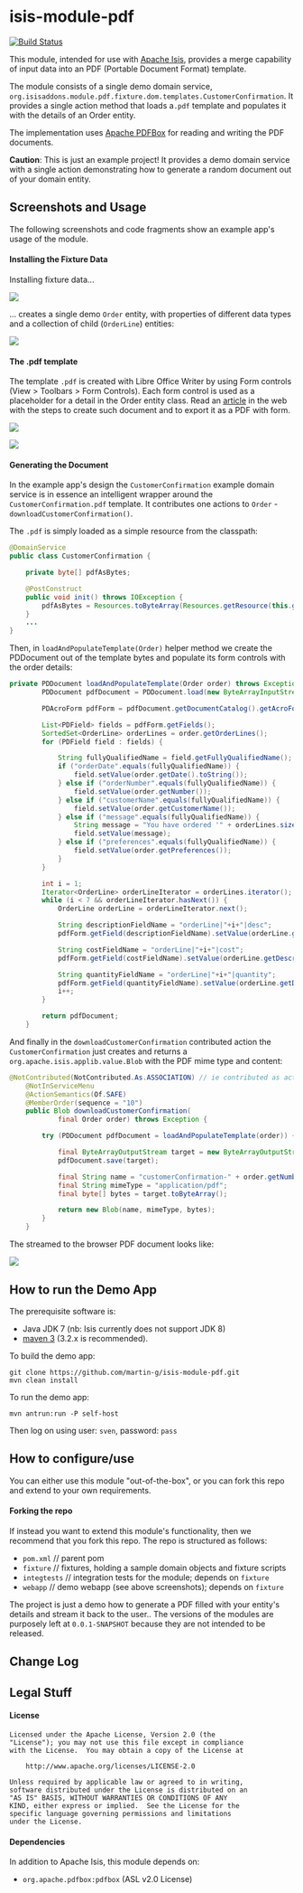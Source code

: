# isis-module-pdf #

[![Build Status](https://travis-ci.org/isisaddons/isis-module-pdf.png?branch=master)](https://travis-ci.org/isisaddons/isis-module-pdf)

This module, intended for use with [Apache Isis](http://isis.apache.org), provides a merge capability of input
data into an PDF (Portable Document Format) template.

The module consists of a single demo domain service, `org.isisaddons.module.pdf.fixture.dom.templates.CustomerConfirmation`.
It provides a single action method that loads a`.pdf` template and populates it with the details of an Order entity.

The implementation uses [Apache PDFBox](http://pdfbox.apache.org/) for reading and writing the PDF documents.

**Caution**: This is just an example project!
It provides a demo domain service with a single action demonstrating how to generate a random document out of your domain entity.

## Screenshots and Usage ##

The following screenshots and code fragments show an example app's usage of the module.

#### Installing the Fixture Data ####

Installing fixture data...

![](https://raw.github.com/martin-g/isis-module-pdf/master/images/example-app-install-fixtures.png)

... creates a single demo `Order` entity, with properties of different data types and a collection of child (`OrderLine`) entities: 

![](https://raw.github.com/martin-g/isis-module-pdf/master/images/example-app-order-entity.png)


#### The .pdf template ####

The template `.pdf` is created with Libre Office Writer by using Form controls (View > Toolbars > Form Controls).
Each form control is used as a placeholder for a detail in the Order entity class.
Read an <a href="http://www.maketecheasier.com/create-a-pdf-with-fillable-forms-in-libreoffice/" target="_blank">article</a> in the web with the steps to
create such document and to export it as a PDF with form.

![](https://raw.github.com/martin-g/isis-module-pdf/master/images/document-with-form-libreoffice.png)

![](https://raw.github.com/martin-g/isis-module-pdf/master/images/document-with-form-evince.png)

#### Generating the Document ####

In the example app's design the `CustomerConfirmation` example domain service is in essence an intelligent wrapper
around the `CustomerConfirmation.pdf` template.  It contributes one actions to `Order` - `downloadCustomerConfirmation()`.

The `.pdf` is simply loaded as a simple resource from the classpath:
  
```java
@DomainService
public class CustomerConfirmation {

    private byte[] pdfAsBytes;

    @PostConstruct
    public void init() throws IOException {
        pdfAsBytes = Resources.toByteArray(Resources.getResource(this.getClass(), "CustomerConfirmation.pdf"));
    }
    ...
}
```

Then, in `loadAndPopulateTemplate(Order)` helper method we create the PDDocument out of the template bytes and populate its form controls with
the order details:

```java
private PDDocument loadAndPopulateTemplate(Order order) throws Exception {
        PDDocument pdfDocument = PDDocument.load(new ByteArrayInputStream(pdfAsBytes));

        PDAcroForm pdfForm = pdfDocument.getDocumentCatalog().getAcroForm();

        List<PDField> fields = pdfForm.getFields();
        SortedSet<OrderLine> orderLines = order.getOrderLines();
        for (PDField field : fields) {

            String fullyQualifiedName = field.getFullyQualifiedName();
            if ("orderDate".equals(fullyQualifiedName)) {
                field.setValue(order.getDate().toString());
            } else if ("orderNumber".equals(fullyQualifiedName)) {
                field.setValue(order.getNumber());
            } else if ("customerName".equals(fullyQualifiedName)) {
                field.setValue(order.getCustomerName());
            } else if ("message".equals(fullyQualifiedName)) {
                String message = "You have ordered '" + orderLines.size() +"' products";
                field.setValue(message);
            } else if ("preferences".equals(fullyQualifiedName)) {
                field.setValue(order.getPreferences());
            }
        }

        int i = 1;
        Iterator<OrderLine> orderLineIterator = orderLines.iterator();
        while (i < 7 && orderLineIterator.hasNext()) {
            OrderLine orderLine = orderLineIterator.next();

            String descriptionFieldName = "orderLine|"+i+"|desc";
            pdfForm.getField(descriptionFieldName).setValue(orderLine.getDescription());

            String costFieldName = "orderLine|"+i+"|cost";
            pdfForm.getField(costFieldName).setValue(orderLine.getDescription());

            String quantityFieldName = "orderLine|"+i+"|quantity";
            pdfForm.getField(quantityFieldName).setValue(orderLine.getDescription());
            i++;
        }

        return pdfDocument;
    }
```

And finally in the `downloadCustomerConfirmation` contributed action the `CustomerConfirmation` just creates and returns
a `org.apache.isis.applib.value.Blob` with the PDF mime type and content:

```java
@NotContributed(NotContributed.As.ASSOCIATION) // ie contributed as action
    @NotInServiceMenu
    @ActionSemantics(Of.SAFE)
    @MemberOrder(sequence = "10")
    public Blob downloadCustomerConfirmation(
            final Order order) throws Exception {

        try (PDDocument pdfDocument = loadAndPopulateTemplate(order)) {

            final ByteArrayOutputStream target = new ByteArrayOutputStream();
            pdfDocument.save(target);

            final String name = "customerConfirmation-" + order.getNumber() + ".pdf";
            final String mimeType = "application/pdf";
            final byte[] bytes = target.toByteArray();

            return new Blob(name, mimeType, bytes);
        }
    }
```

The streamed to the browser PDF document looks like:

![](https://raw.github.com/martin-g/isis-module-pdf/master/images/populated-pdf.png)

## How to run the Demo App ##

The prerequisite software is:

* Java JDK 7 (nb: Isis currently does not support JDK 8)
* [maven 3](http://maven.apache.org) (3.2.x is recommended).

To build the demo app:

    git clone https://github.com/martin-g/isis-module-pdf.git
    mvn clean install

To run the demo app:

    mvn antrun:run -P self-host
    
Then log on using user: `sven`, password: `pass`


## How to configure/use ##

You can either use this module "out-of-the-box", or you can fork this repo and extend to your own requirements. 



#### Forking the repo ####

If instead you want to extend this module's functionality, then we recommend that you fork this repo.  The repo is 
structured as follows:

* `pom.xml`    // parent pom
* `fixture`    // fixtures, holding a sample domain objects and fixture scripts
* `integtests` // integration tests for the module; depends on `fixture`
* `webapp`     // demo webapp (see above screenshots); depends on `fixture`

The project is just a demo how to generate a PDF filled with your entity's details and stream it back to the user..
The versions of the modules are purposely left at `0.0.1-SNAPSHOT` because they are not intended to be released.


## Change Log ##


## Legal Stuff ##
 
#### License ####

    Licensed under the Apache License, Version 2.0 (the
    "License"); you may not use this file except in compliance
    with the License.  You may obtain a copy of the License at

        http://www.apache.org/licenses/LICENSE-2.0

    Unless required by applicable law or agreed to in writing,
    software distributed under the License is distributed on an
    "AS IS" BASIS, WITHOUT WARRANTIES OR CONDITIONS OF ANY
    KIND, either express or implied.  See the License for the
    specific language governing permissions and limitations
    under the License.


#### Dependencies ####

In addition to Apache Isis, this module depends on:

* `org.apache.pdfbox:pdfbox` (ASL v2.0 License)
